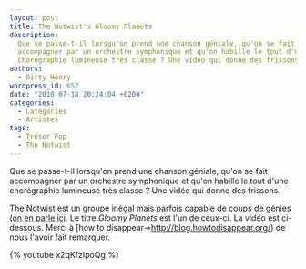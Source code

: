 ```yaml
---
layout: post
title: The Notwist's Gloomy Planets
description:
  Que se passe-t-il lorsqu'on prend une chanson géniale, qu'on se fait
  accompagner par un orchestre symphonique et qu'on habille le tout d'une
  chorégraphie lumineuse très classe ? Une vidéo qui donne des frissons.
authors:
  - Dirty Henry
wordpress_id: 652
date: "2010-07-18 20:24:04 +0200"
categories:
  - Catégories
  - Artistes
tags:
  - Trésor Pop
  - The Notwist
---
```


Que se passe-t-il lorsqu'on prend une chanson géniale, qu'on se fait accompagner
par un orchestre symphonique et qu'on habille le tout d'une chorégraphie
lumineuse très classe ? Une vidéo qui donne des frissons.

The Notwist est un groupe inégal mais parfois capable de coups de génies
([on en parle ici](211]). Le titre _Gloomy Planets_ est l'un de ceux-ci. La
vidéo est ci-dessous. Merci à [how to
disappear->http://blog.howtodisappear.org/) de nous l'avoir fait remarquer.

{% youtube x2qKfzIpoQg %}
